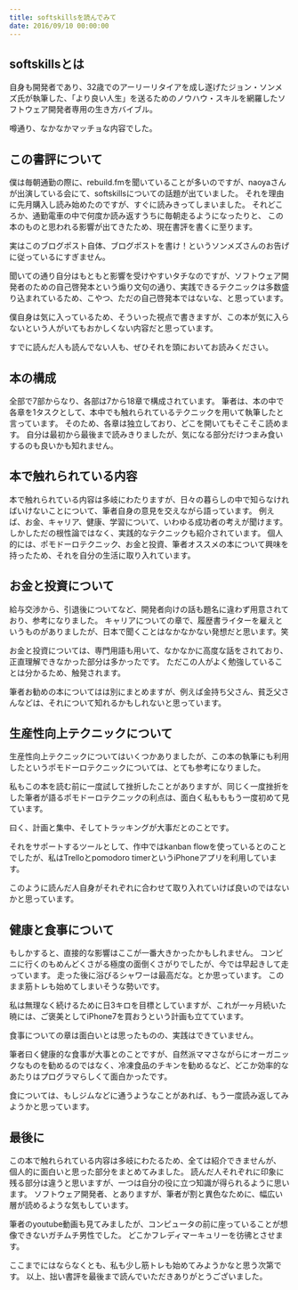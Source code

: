 ```yaml
---
title: softskillsを読んでみて
date: 2016/09/10 00:00:00
---
```


## softskillsとは
自身も開発者であり、32歳でのアーリーリタイアを成し遂げたジョン・ソンメズ氏が執筆した、「より良い人生」を送るためのノウハウ・スキルを網羅したソフトウェア開発者専用の生き方バイブル。

噂通り、なかなかマッチョな内容でした。


## この書評について
僕は毎朝通勤の際に、rebuild.fmを聞いていることが多いのですが、naoyaさんが出演している会にて、softskillsについての話題が出ていました。
それを理由に先月購入し読み始めたのですが、すぐに読みきってしまいました。
それどころか、通勤電車の中で何度か読み返すうちに毎朝走るようになったりと、
この本のものと思われる影響が出てきたため、現在書評を書くに至ります。

実はこのブログポスト自体、ブログポストを書け！というソンメズさんのお告げに従っているにすぎません。

聞いての通り自分はもともと影響を受けやすいタチなのですが、ソフトウェア開発者のための自己啓発本という煽り文句の通り、実践できるテクニックは多数盛り込まれているため、こやつ、ただの自己啓発本ではないな、と思っています。

僕自身は気に入っているため、そういった視点で書きますが、この本が気に入らないという人がいてもおかしくない内容だと思っています。

すでに読んだ人も読んでない人も、ぜひそれを頭においてお読みください。

## 本の構成

全部で7部からなり、各部は7から18章で構成されています。
筆者は、本の中で各章を1タスクとして、本中でも触れられているテクニックを用いて執筆したと言っています。
そのため、各章は独立しており、どこを開いてもそこそこ読めます。
自分は最初から最後まで読みきりましたが、気になる部分だけつまみ食いするのも良いかも知れません。

## 本で触れられている内容

本で触れられている内容は多岐にわたりますが、日々の暮らしの中で知らなければいけないことについて、筆者自身の意見を交えながら語っています。
例えば、お金、キャリア、健康、学習について、いわゆる成功者の考えが聞けます。
しかしただの根性論ではなく、実践的なテクニックも紹介されています。
個人的には、ポモドーロテクニック、お金と投資、筆者オススメの本について興味を持ったため、それを自分の生活に取り入れています。

## お金と投資について

給与交渉から、引退後についてなど、開発者向けの話も題名に違わず用意されており、参考になりました。
キャリアについての章で、履歴書ライターを雇えというものがありましたが、日本で聞くことはなかなかない発想だと思います。笑

お金と投資については、専門用語も用いて、なかなかに高度な話をされており、正直理解できなかった部分は多かったです。
ただこの人がよく勉強していることは分かるため、触発されます。

筆者お勧めの本についてはは別にまとめますが、例えば金持ち父さん、貧乏父さんなどは、それについて知れるかもしれないと思っています。


## 生産性向上テクニックについて

生産性向上テクニックについてはいくつかありましたが、この本の執筆にも利用したというポモドーロテクニックについては、とても参考になりました。

私もこの本を読む前に一度試して挫折したことがありますが、同じく一度挫折をした筆者が語るポモドーロテクニックの利点は、面白く私もももう一度初めて見ています。

曰く、計画と集中、そしてトラッキングが大事だとのことです。

それをサポートするツールとして、作中ではkanban flowを使っているとのことでしたが、私はTrelloとpomodoro timerというiPhoneアプリを利用しています。

このように読んだ人自身がそれぞれに合わせて取り入れていけば良いのではないかと思っています。


## 健康と食事について

もしかすると、直接的な影響はここが一番大きかったかもしれません。
コンビニに行くのもめんどくさがる極度の面倒くさがりでしたが、今では早起きして走っています。
走った後に浴びるシャワーは最高だな。とか思っています。
このまま筋トレも始めてしまいそうな勢いです。

私は無理なく続けるために日3キロを目標としていますが、これが一ヶ月続いた暁には、ご褒美としてiPhone7を買おうという計画も立てています。

食事についての章は面白いとは思ったものの、実践はできていません。

筆者曰く健康的な食事が大事とのことですが、自然派ママさながらにオーガニックなものを勧めるのではなく、冷凍食品のチキンを勧めるなど、どこか効率的なあたりはプログラマらしくて面白かったです。

食については、もしジムなどに通うようなことがあれば、もう一度読み返してみようかと思っています。

## 最後に

この本で触れられている内容は多岐にわたるため、全ては紹介できませんが、
個人的に面白いと思った部分をまとめてみました。
読んだ人それぞれに印象に残る部分は違うと思いますが、一つは自分の役に立つ知識が得られるように思います。
ソフトウェア開発者、とありますが、筆者が割と異色なために、幅広い層が読めるような気もしています。

筆者のyoutube動画も見てみましたが、コンピュータの前に座っていることが想像できないガチムチ男性でした。
どこかフレディマーキュリーを彷彿とさせます。

ここまでにはならなくとも、私も少し筋トレも始めてみようかなと思う次第です。
以上、拙い書評を最後まで読んでいただきありがとうございました。

